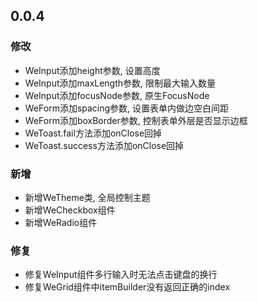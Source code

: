 ## 0.0.4

### 修改
- WeInput添加height参数, 设置高度
- WeInput添加maxLength参数, 限制最大输入数量
- WeInput添加focusNode参数, 原生FocusNode
- WeForm添加spacing参数, 设置表单内做边空白间距
- WeForm添加boxBorder参数, 控制表单外层是否显示边框
- WeToast.fail方法添加onClose回掉
- WeToast.success方法添加onClose回掉
### 新增
- 新增WeTheme类, 全局控制主题
- 新增WeCheckbox组件
- 新增WeRadio组件
### 修复
- 修复WeInput组件多行输入时无法点击键盘的换行
- 修复WeGrid组件中itemBuilder没有返回正确的index